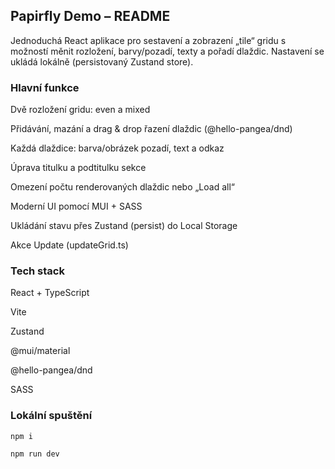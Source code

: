 ## Papirfly Demo – README

Jednoduchá React aplikace pro sestavení a zobrazení „tile“ gridu s možností měnit rozložení, barvy/pozadí, texty a pořadí dlaždic. Nastavení se ukládá lokálně (persistovaný Zustand store).

### Hlavní funkce

Dvě rozložení gridu: even a mixed

Přidávání, mazání a drag & drop řazení dlaždic (@hello-pangea/dnd)

Každá dlaždice: barva/obrázek pozadí, text a odkaz

Úprava titulku a podtitulku sekce

Omezení počtu renderovaných dlaždic nebo „Load all“

Moderní UI pomocí MUI + SASS

Ukládání stavu přes Zustand (persist) do Local Storage

Akce Update (updateGrid.ts)

### Tech stack

React + TypeScript

Vite

Zustand

@mui/material

@hello-pangea/dnd

SASS

### Lokální spuštění

```
npm i

npm run dev
```

